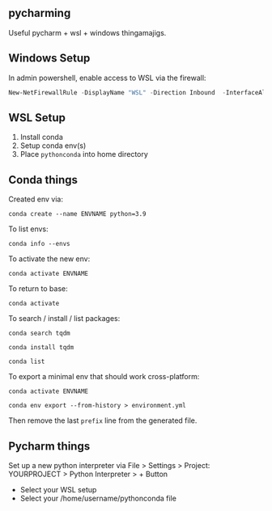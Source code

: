 ## pycharming

Useful pycharm + wsl + windows thingamajigs.

## Windows Setup

In admin powershell, enable access to WSL via the firewall:

```powershell
New-NetFirewallRule -DisplayName "WSL" -Direction Inbound  -InterfaceAlias "vEthernet (WSL)"  -Action Allow
```

## WSL Setup

1. Install conda
2. Setup conda env(s)
3. Place `pythonconda` into home directory

## Conda things

Created env via:

`conda create --name ENVNAME python=3.9`

To list envs:

`conda info --envs`

To activate the new env:

`conda activate ENVNAME`

To return to base: 

`conda activate`

To search / install / list packages:

`conda search tqdm`

`conda install tqdm`

`conda list`

To export a minimal env that should work cross-platform:

`conda activate ENVNAME`

`conda env export --from-history > environment.yml`

Then remove the last `prefix` line from the generated file.

## Pycharm things

Set up a new python interpreter via File > Settings > Project: YOURPROJECT > Python Interpreter > + Button

- Select your WSL setup
- Select your /home/username/pythonconda file

